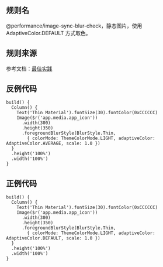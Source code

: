 ## 规则名

@performance/image-sync-blur-check，静态图片，使用 AdaptiveColor.DEFAULT 方式取色。

## 规则来源

参考文档：[最佳实践](https://developer.huawei.com/consumer/cn/doc/best-practices/bpta-stability-coding-standard-api#section85943212152)

## 反例代码

```
build() {
  Column() {
    Text('Thin Material').fontSize(30).fontColor(0xCCCCCC)
    Image($r('app.media.app_icon'))
      .width(300)
      .height(350)
      .foregroundBlurStyle(BlurStyle.Thin,
        { colorMode: ThemeColorMode.LIGHT, adaptiveColor: AdaptiveColor.AVERAGE, scale: 1.0 })
  }
  .height('100%')
  .width('100%')
}  
```

## 正例代码

```
build() {
  Column() {
    Text('Thin Material').fontSize(30).fontColor(0xCCCCCC)
    Image($r('app.media.app_icon'))
      .width(300)
      .height(350)
      .foregroundBlurStyle(BlurStyle.Thin,
        { colorMode: ThemeColorMode.LIGHT, adaptiveColor: AdaptiveColor.DEFAULT, scale: 1.0 })
  }
  .height('100%')
  .width('100%')
}  
```